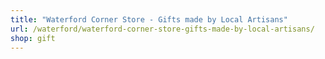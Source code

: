 ```yaml
---
title: "Waterford Corner Store - Gifts made by Local Artisans"
url: /waterford/waterford-corner-store-gifts-made-by-local-artisans/
shop: gift
---
```

